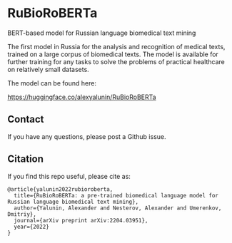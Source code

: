 # RuBioRoBERTa
BERT-based model for Russian language biomedical text mining

The first model in Russia for the analysis and recognition of medical texts, trained on a large corpus of biomedical texts.
The model is available for further training for any tasks to solve the problems of practical healthcare on relatively small datasets.

The model can be found here:

https://huggingface.co/alexyalunin/RuBioRoBERTa

## Contact
If you have any questions, please post a Github issue.

## Citation
If you find this repo useful, please cite as:
```
@article{yalunin2022rubioroberta,
  title={RuBioRoBERTa: a pre-trained biomedical language model for Russian language biomedical text mining},
  author={Yalunin, Alexander and Nesterov, Alexander and Umerenkov, Dmitriy},
  journal={arXiv preprint arXiv:2204.03951},
  year={2022}
}

```